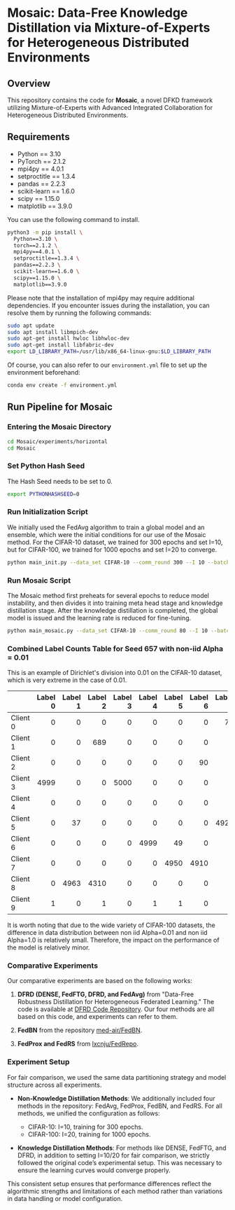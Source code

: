 # Mosaic: Data-Free Knowledge Distillation via Mixture-of-Experts for Heterogeneous Distributed Environments

## Overview
This repository contains the code for **Mosaic**, a novel DFKD framework utilizing Mixture-of-Experts with Advanced Integrated Collaboration for Heterogeneous Distributed Environments.

## Requirements

- Python == 3.10
- PyTorch == 2.1.2
- mpi4py == 4.0.1
- setproctitle == 1.3.4
- pandas == 2.2.3
- scikit-learn == 1.6.0
- scipy == 1.15.0
- matplotlib == 3.9.0

You can use the following command to install.

```bash
python3 -m pip install \
  Python==3.10 \
  torch==2.1.2 \
  mpi4py==4.0.1 \
  setproctitle==1.3.4 \
  pandas==2.2.3 \
  scikit-learn==1.6.0 \
  scipy==1.15.0 \
  matplotlib==3.9.0
```

Please note that the installation of mpi4py may require additional dependencies. If you encounter issues during the installation, you can resolve them by running the following commands:

```bash
sudo apt update
sudo apt install libmpich-dev
sudo apt-get install hwloc libhwloc-dev
sudo apt-get install libfabric-dev
export LD_LIBRARY_PATH=/usr/lib/x86_64-linux-gnu:$LD_LIBRARY_PATH
```

Of course, you can also refer to our `environment.yml` file to set up the environment beforehand:

```bash
conda env create -f environment.yml
```

## Run Pipeline for Mosaic

### Entering the Mosaic Directory

```bash
cd Mosaic/experiments/horizontal
cd Mosaic
```

### Set Python Hash Seed
The Hash Seed needs to be set to 0.

```bash
export PYTHONHASHSEED=0
```

### Run Initialization Script
We initially used the FedAvg algorithm to train a global model and an ensemble, which were the initial conditions for our use of the Mosaic method. For the CIFAR-10 dataset, we trained for 300 epochs and set I=10, but for CIFAR-100, we trained for 1000 epochs and set I=20 to converge.

```bash
python main_init.py --data_set CIFAR-10 --comm_round 300 --I 10 --batch_size 64 --eval_step_interval 5 --eval_batch_size 256 --lr_lm 0.01 --weight_decay 1e-4 --data_partition_mode non_iid_dirichlet_unbalanced --non_iid_alpha 0.01 --client_num 10 --selected_client_num 10 --device cuda --seed 0 --app_name FedInit --imageSize 32 --outf GANs_CIFAR-10_0.01 --niter 200
```

### Run Mosaic Script
The Mosaic method first preheats for several epochs to reduce model instability, and then divides it into training meta head stage and knowledge distillation stage. After the knowledge distillation is completed, the global model is issued and the learning rate is reduced for fine-tuning.

```bash
python main_mosaic.py --data_set CIFAR-10 --comm_round 80 --I 10 --batch_size 64 --eval_step_interval 5 --eval_batch_size 256 --lr_lm 0.01 --weight_decay 1e-4 --data_partition_mode non_iid_dirichlet_unbalanced --non_iid_alpha 0.01 --client_num 10 --selected_client_num 10 --device cuda --seed 0 --app_name Mosaic --imageSize 32 --outf GANs_CIFAR-10_0.01 --niter 200 --teacher_init --meta_epochs 30 --KD_epochs 1500 --warmup_epochs 40
```

### Combined Label Counts Table for Seed 657 with non-iid Alpha = 0.01
This is an example of Dirichlet's division into 0.01 on the CIFAR-10 dataset, which is very extreme in the case of 0.01.

|          |   Label 0 |   Label 1 |   Label 2 |   Label 3 |   Label 4 |   Label 5 |   Label 6 |   Label 7 |   Label 8 |   Label 9 |
|:---------|----------:|----------:|----------:|----------:|----------:|----------:|----------:|----------:|----------:|----------:|
| Client 0 |         0 |         0 |         0 |         0 |         0 |         0 |         0 |        72 |         0 |         0 |
| Client 1 |         0 |         0 |       689 |         0 |         0 |         0 |         0 |         0 |         0 |         0 |
| Client 2 |         0 |         0 |         0 |         0 |         0 |         0 |        90 |         1 |         0 |       974 |
| Client 3 |      4999 |         0 |         0 |      5000 |         0 |         0 |         0 |         0 |         0 |         0 |
| Client 4 |         0 |         0 |         0 |         0 |         0 |         0 |         0 |         0 |       782 |         0 |
| Client 5 |         0 |        37 |         0 |         0 |         0 |         0 |         0 |      4927 |         0 |       478 |
| Client 6 |         0 |         0 |         0 |         0 |      4999 |        49 |         0 |         0 |         0 |         0 |
| Client 7 |         0 |         0 |         0 |         0 |         0 |      4950 |      4910 |         0 |         0 |         0 |
| Client 8 |         0 |      4963 |      4310 |         0 |         0 |         0 |         0 |         0 |         0 |         0 |
| Client 9 |         1 |         0 |         1 |         0 |         1 |         1 |         0 |         0 |      4218 |      3548 |

It is worth noting that due to the wide variety of CIFAR-100 datasets, the difference in data distribution between non iid Alpha=0.01 and non iid Alpha=1.0 is relatively small. Therefore, the impact on the performance of the model is relatively minor. 

### Comparative Experiments

Our comparative experiments are based on the following works:

1. **DFRD (DENSE, FedFTG, DFRD, and FedAvg)** from "Data-Free Robustness Distillation for Heterogeneous Federated Learning." The code is available at [DFRD Code Repository](https://anonymous.4open.science/r/DFRD-0C83). Our four methods are all based on this code, and experiments can refer to them.

2. **FedBN** from the repository [med-air/FedBN](https://github.com/med-air/FedBN).

3. **FedProx and FedRS** from [lxcnju/FedRepo](https://github.com/lxcnju/FedRepo).

### Experiment Setup

For fair comparison, we used the same data partitioning strategy and model structure across all experiments.

- **Non-Knowledge Distillation Methods**: We additionally included four methods in the repository: FedAvg, FedProx, FedBN, and FedRS. For all methods, we unified the configuration as follows:
  - CIFAR-10: I=10, training for 300 epochs.
  - CIFAR-100: I=20, training for 1000 epochs.

- **Knowledge Distillation Methods**: For methods like DENSE, FedFTG, and DFRD, in addition to setting I=10/20 for fair comparison, we strictly followed the original code’s experimental setup. This was necessary to ensure the learning curves would converge properly.

This consistent setup ensures that performance differences reflect the algorithmic strengths and limitations of each method rather than variations in data handling or model configuration.
